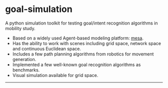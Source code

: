# goal-simulation

A python simulation toolkit for testing goal/intent recognition algorithms in mobility study.

- Based on a widely used Agent-based modeling platform: [mesa](https://mesa.readthedocs.io/en/stable/).
- Has the ability to work with scenes including grid space, network space and continuous Euclidean space.
- Includes a few path planning algorithms from robotics for movement generation.
- Implemented a few well-known goal recognition algorithms as benchmarks.
- Visual simulation available for grid space.

----

